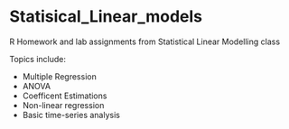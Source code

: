 # Statisical_Linear_models
R Homework and lab assignments from Statistical Linear Modelling class

Topics include:
- Multiple Regression
- ANOVA
- Coefficent Estimations
- Non-linear regression
- Basic time-series analysis
